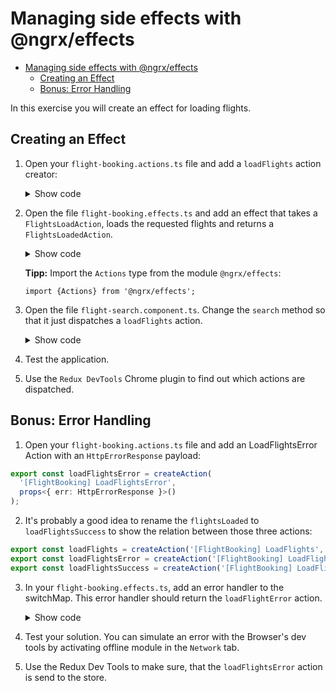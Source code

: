 # Managing side effects with @ngrx/effects

- [Managing side effects with @ngrx/effects](#managing-side-effects-with-ngrxeffects)
  - [Creating an Effect](#creating-an-effect)
  - [Bonus: Error Handling](#bonus-error-handling)

In this exercise you will create an effect for loading flights.

## Creating an Effect

1. Open your ``flight-booking.actions.ts`` file and add a ``loadFlights`` action creator:

    <details>
    <summary>Show code</summary>
    <p>

    ```TypeScript
    [...]

    export const loadFlights = createAction(
        '[FlightBooking] LoadFlights',
        props<{from: string, to: string, urgent: boolean}>()
    );
    ```

    </p>
    </details>


2. Open the file ``flight-booking.effects.ts`` and add an effect that takes a ``FlightsLoadAction``, loads the requested flights and returns a ``FlightsLoadedAction``.

    <details>
    <summary>Show code</summary>
    <p>

    ```TypeScript
    @Injectable()
    export class FlightBookingEffects {

        loadFlights$ = createEffect((): Observable<any> => 
            this.actions$.pipe(
                ofType(loadFlights), 
                switchMap(a => this.flightService.find(a.from, a.to, a.urgent)),
                map(flights => flightsLoaded({ flights }))
            )
        );

        constructor(private actions$: Actions, private flightService: FlightService) {}
    }
    ```

    </p>
    </details>

    **Tipp:** Import the ``Actions`` type from the module ``@ngrx/effects``: 
    
    ``import {Actions} from '@ngrx/effects';``


3. Open the file ``flight-search.component.ts``. Change the ``search`` method so that it just dispatches a ``loadFlights`` action.

    <details>
    <summary>Show code</summary>
    <p>

    ```TypeScript
    search(): void {
      if (!this.from || !this.to) return;

      // New:
      this.store.dispatch(loadFlights({
          from: this.from, 
          to: this.to, 
          urgent: this.urgent
        }));
      
      // Old:
      /*
      this.flightService
          .find(this.from, this.to, this.urgent)
          .subscribe(
            flights => { 
              this.store.dispatch(new flightsLoaded({flights}));
            },
            error => {
              console.error('error', error);
            } 
          );
      */
    }

    ```

    </p>
    </details>

4. Test the application.

5. Use the ``Redux DevTools`` Chrome plugin to find out which actions are dispatched.

## Bonus: Error Handling

1. Open your ``flight-booking.actions.ts`` file and add an LoadFlightsError Action with an ``HttpErrorResponse`` payload:

  ```typescript
  export const loadFlightsError = createAction(
    '[FlightBooking] LoadFlightsError',
    props<{ err: HttpErrorResponse }>()
  );
  ```

2. It's probably a good idea to rename the ``flightsLoaded`` to ``loadFlightsSuccess`` to show the relation between those three actions:

  ```typescript
  export const loadFlights = createAction('[FlightBooking] LoadFlights', props<{ from: string; to: string; urgent: boolean }>());
  export const loadFlightsError = createAction('[FlightBooking] LoadFlightsError', props<{ err: HttpErrorResponse }>());
  export const loadFlightsSuccess = createAction('[FlightBooking] LoadFlightsSuccess', props<{ flights: Flight[] }>());
  ```

3. In your ``flight-booking.effects.ts``, add an error handler to the switchMap. This error handler should return the ``loadFlightError`` action.

    <details>
    <summary>Show code</summary>
    <p>
    
    ```typescript
        loadFlightBookings$ = createEffect((): Observable<FlightBookingActions> => this.actions$.pipe(
            ofType(loadFlights),
            switchMap(a => this.flightService.find(a.from, a.to, a.urgent).pipe(
                map(flights => flightsLoaded({flights})),
                catchError(err => of(loadFlightsError()))
            )),
        ));
    ```
    
    </p>  
    </details>

4. Test your solution. You can simulate an error with the Browser's dev tools by activating offline module in the ``Network`` tab.
   
5. Use the Redux Dev Tools to make sure, that the ``loadFlightsError`` action is send to the store.
